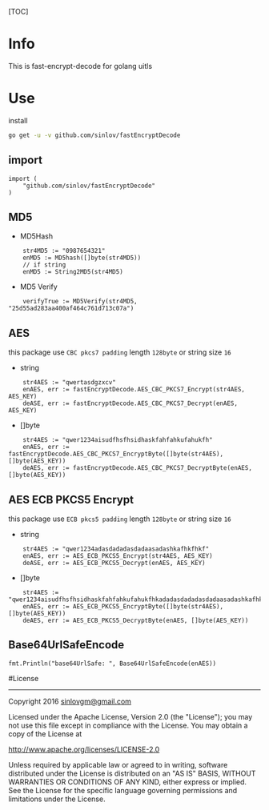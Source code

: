 [TOC]

# Info

This is fast-encrypt-decode for golang uitls

# Use

install

```sh
go get -u -v github.com/sinlov/fastEncryptDecode
```

## import

```golang
import (
    "github.com/sinlov/fastEncryptDecode"
)
```


## MD5


- MD5Hash

```golang
    str4MD5 := "0987654321"
	enMD5 := MD5hash([]byte(str4MD5))
	// if string
	enMD5 := String2MD5(str4MD5)
```


- MD5 Verify

```golang
    verifyTrue := MD5Verify(str4MD5, "25d55ad283aa400af464c761d713c07a")
```

## AES 

this package use `CBC pkcs7 padding` length `128byte` or string size `16`

- string

```golang
    str4AES := "qwertasdgzxcv"
    enAES, err := fastEncryptDecode.AES_CBC_PKCS7_Encrypt(str4AES, AES_KEY)
    deASE, err := fastEncryptDecode.AES_CBC_PKCS7_Decrypt(enAES, AES_KEY)
```


- []byte

```golang
    str4AES := "qwer1234aisudfhsfhsidhaskfahfahkufahukfh"
    enAES, err := fastEncryptDecode.AES_CBC_PKCS7_EncryptByte([]byte(str4AES), []byte(AES_KEY))
    deAES, err := fastEncryptDecode.AES_CBC_PKCS7_DecryptByte(enAES, []byte(AES_KEY))
```


## AES ECB PKCS5 Encrypt

this package use `ECB pkcs5 padding` length `128byte` or string size `16`

- string

```golang
    str4AES := "qwer1234adasdadadasdadaasadashkafhkfhkf"
	enAES, err := AES_ECB_PKCS5_Encrypt(str4AES, AES_KEY)
	deASE, err := AES_ECB_PKCS5_Decrypt(enAES, AES_KEY)
```

- []byte

```golang
    str4AES := "qwer1234aisudfhsfhsidhaskfahfahkufahukfhkadadasdadadasdadaasadashkafhkfhkf"
	enAES, err := AES_ECB_PKCS5_EncryptByte([]byte(str4AES), []byte(AES_KEY))
	deAES, err := AES_ECB_PKCS5_DecryptByte(enAES, []byte(AES_KEY))
```

## Base64UrlSafeEncode

```golang
fmt.Println("base64UrlSafe: ", Base64UrlSafeEncode(enAES))
```

#License

---

Copyright 2016 sinlovgm@gmail.com

Licensed under the Apache License, Version 2.0 (the "License");
you may not use this file except in compliance with the License.
You may obtain a copy of the License at

   http://www.apache.org/licenses/LICENSE-2.0

Unless required by applicable law or agreed to in writing, software
distributed under the License is distributed on an "AS IS" BASIS,
WITHOUT WARRANTIES OR CONDITIONS OF ANY KIND, either express or implied.
See the License for the specific language governing permissions and
limitations under the License.